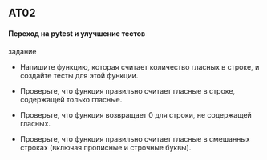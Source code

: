 ## AT02
 #### Переход на pytest и улучшение тестов
задание

- Напишите функцию, которая считает количество гласных в строке, и создайте тесты для этой функции.

- Проверьте, что функция правильно считает гласные в строке, содержащей только гласные.

- Проверьте, что функция возвращает 0 для строки, не содержащей гласных.

- Проверьте, что функция правильно считает гласные в смешанных строках (включая прописные и строчные буквы).

